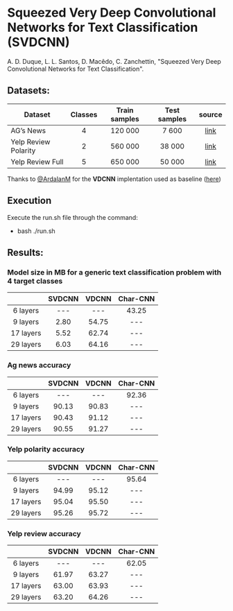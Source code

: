 # Squeezed Very Deep Convolutional Networks for Text Classification (SVDCNN)

A. D. Duque, L. L. Santos, D. Macêdo, C. Zanchettin, "Squeezed Very Deep Convolutional Networks for Text Classification".


## Datasets:
| Dataset                | Classes | Train samples | Test samples | source |
|------------------------|:---------:|:---------------:|:--------------:|:--------:|
| AG’s News              |    4    |    120 000    |     7 600    |[link](https://drive.google.com/drive/u/0/folders/0Bz8a_Dbh9Qhbfll6bVpmNUtUcFdjYmF2SEpmZUZUcVNiMUw1TWN6RDV3a0JHT3kxLVhVR2M)|
| Yelp Review Polarity   |    2    |    560 000    |    38 000    |[link](https://drive.google.com/drive/u/0/folders/0Bz8a_Dbh9Qhbfll6bVpmNUtUcFdjYmF2SEpmZUZUcVNiMUw1TWN6RDV3a0JHT3kxLVhVR2M)|
| Yelp Review Full       |    5    |    650 000    |    50 000    |[link](https://drive.google.com/drive/u/0/folders/0Bz8a_Dbh9Qhbfll6bVpmNUtUcFdjYmF2SEpmZUZUcVNiMUw1TWN6RDV3a0JHT3kxLVhVR2M)|


Thanks to [@ArdalanM](https://github.com/ArdalanM) for the **VDCNN** implentation used as baseline ([here](https://github.com/ArdalanM/nlp-benchmarks/))

## Execution 
Execute the run.sh file through the command: 
- bash ./run.sh

## Results:

### Model size in MB for a generic text classification problem with 4 target classes

| | SVDCNN | VDCNN | Char-CNN | 
|:---------------:| :-------------:| :-------------:| :-------------:|
| 6 layers | --- | --- | 43.25 |
| 9 layers | 2.80 | 54.75 | --- |
| 17 layers | 5.52 | 62.74 | --- |
| 29 layers | 6.03 | 64.16 | --- |

### Ag news accuracy
| | SVDCNN | VDCNN | Char-CNN | 
|:---------------:| :-------------:| :-------------:| :-------------:|
| 6 layers | --- | --- | 92.36 |
| 9 layers | 90.13 | 90.83 | --- |
| 17 layers | 90.43 | 91.12 | --- |
| 29 layers | 90.55 | 91.27 | --- |

### Yelp polarity accuracy
| | SVDCNN | VDCNN | Char-CNN | 
|:---------------:| :-------------:| :-------------:| :-------------:|
| 6 layers | --- | --- | 95.64 |
| 9 layers | 94.99 | 95.12 | --- |
| 17 layers | 95.04 | 95.50 | --- |
| 29 layers | 95.26 | 95.72 | --- |

### Yelp review accuracy
| | SVDCNN | VDCNN | Char-CNN | 
|:---------------:| :-------------:| :-------------:| :-------------:|
| 6 layers | --- | --- | 62.05 |
| 9 layers | 61.97 | 63.27 | --- |
| 17 layers | 63.00 | 63.93 | --- |
| 29 layers | 63.20 | 64.26 | --- |
